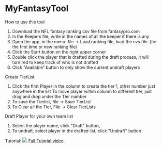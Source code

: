 # MyFantasyTool
How to use this tool
1. Download the NFL fantasy ranking csv file from fantasypro.com
2. In the Keepers file, write in the names of all the keeper if there is any
3. Open the app, in the menu: file -> Load ranking file, load the cvs file. (for the first time or new ranking file)
4. Click the Start button on the right upper corner
5. Double click the player that is drafted during the draft process, it will turn red to keep track of who is not drafted
5. Click "Available" button to only show the current undraft players


Create TierList
1. Click the first Player in the column to create the tier 1,
   other number just anywhere in the list
   To move player within column to different tier, just drag and drop under the Tier number
2. To save the Tierlist, file -> Save TierList
3. To Clear all the Tier, File -> Clear TierLists

Draft Player for your own team list
1. Select the player name, click "Draft" button,
2. To undraft, select player in the drafted list, click "Undraft" button

Tutorial:
![](Tutorial.gif)
[Full Tutorial video](https://streamable.com/dof9o)
